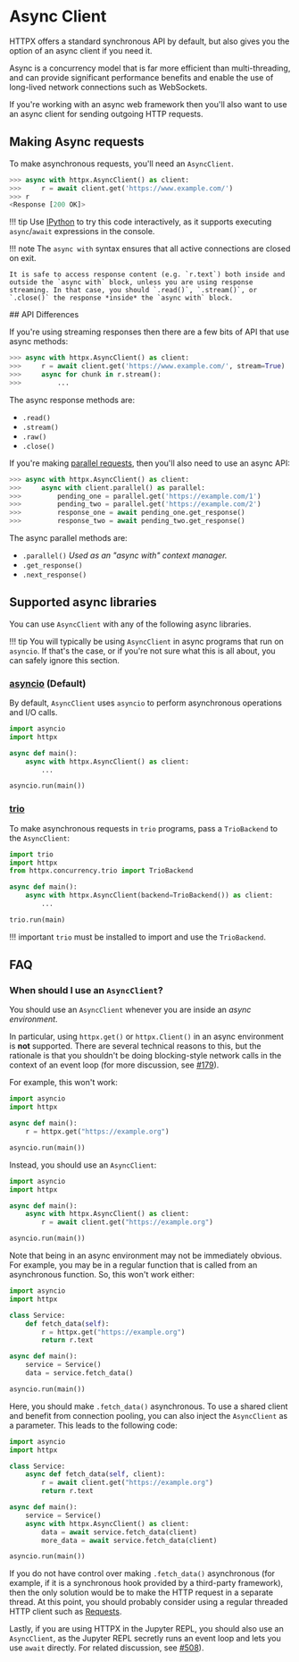 # Async Client

HTTPX offers a standard synchronous API by default, but also gives you
the option of an async client if you need it.

Async is a concurrency model that is far more efficient than multi-threading,
and can provide significant performance benefits and enable the use of
long-lived network connections such as WebSockets.

If you're working with an async web framework then you'll also want to use an
async client for sending outgoing HTTP requests.

## Making Async requests

To make asynchronous requests, you'll need an `AsyncClient`.

```python
>>> async with httpx.AsyncClient() as client:
>>>     r = await client.get('https://www.example.com/')
>>> r
<Response [200 OK]>
```

!!! tip
    Use [IPython](https://ipython.readthedocs.io/en/stable/) to try this code interactively, as it supports executing `async`/`await` expressions in the console.

!!! note
    The `async with` syntax ensures that all active connections are closed on exit.

    It is safe to access response content (e.g. `r.text`) both inside and outside the `async with` block, unless you are using response streaming. In that case, you should `.read()`, `.stream()`, or `.close()` the response *inside* the `async with` block.

## API Differences

If you're using streaming responses then there are a few bits of API that
use async methods:

```python
>>> async with httpx.AsyncClient() as client:
>>>     r = await client.get('https://www.example.com/', stream=True)
>>>     async for chunk in r.stream():
>>>         ...
```

The async response methods are:

* `.read()`
* `.stream()`
* `.raw()`
* `.close()`

If you're making [parallel requests](parallel.md), then you'll also need to use an async API:

```python
>>> async with httpx.AsyncClient() as client:
>>>     async with client.parallel() as parallel:
>>>         pending_one = parallel.get('https://example.com/1')
>>>         pending_two = parallel.get('https://example.com/2')
>>>         response_one = await pending_one.get_response()
>>>         response_two = await pending_two.get_response()
```

The async parallel methods are:

* `.parallel()` *Used as an "async with" context manager.*
* `.get_response()`
* `.next_response()`

## Supported async libraries

You can use `AsyncClient` with any of the following async libraries.

!!! tip
    You will typically be using `AsyncClient` in async programs that run on `asyncio`. If that's the case, or if you're not sure what this is all about, you can safely ignore this section.

### [asyncio](https://docs.python.org/3/library/asyncio.html) (Default)

By default, `AsyncClient` uses `asyncio` to perform asynchronous operations and I/O calls.

```python
import asyncio
import httpx

async def main():
    async with httpx.AsyncClient() as client:
        ...

asyncio.run(main())
```

### [trio](https://github.com/python-trio/trio)

To make asynchronous requests in `trio` programs, pass a `TrioBackend` to the `AsyncClient`:

```python
import trio
import httpx
from httpx.concurrency.trio import TrioBackend

async def main():
    async with httpx.AsyncClient(backend=TrioBackend()) as client:
        ...

trio.run(main)
```

!!! important
    `trio` must be installed to import and use the `TrioBackend`.

## FAQ

### When should I use an `AsyncClient`?

You should use an `AsyncClient` whenever you are inside an *async environment*.

In particular, using `httpx.get()` or `httpx.Client()` in an async environment is **not** supported. There are several technical reasons to this, but the rationale is that you shouldn't be doing blocking-style network calls in the context of an event loop (for more discussion, see [#179](https://github.com/encode/httpx/issues/179)).

For example, this won't work:

```python
import asyncio
import httpx

async def main():
    r = httpx.get("https://example.org")

asyncio.run(main())
```

Instead, you should use an `AsyncClient`:

```python
import asyncio
import httpx

async def main():
    async with httpx.AsyncClient() as client:
        r = await client.get("https://example.org")

asyncio.run(main())
```

Note that being in an async environment may not be immediately obvious. For example, you may be in a regular function that is called from an asynchronous function. So, this won't work either:

```python
import asyncio
import httpx

class Service:
    def fetch_data(self):
        r = httpx.get("https://example.org")
        return r.text

async def main():
    service = Service()
    data = service.fetch_data()

asyncio.run(main())
```

Here, you should make `.fetch_data()` asynchronous. To use a shared client and benefit from connection pooling, you can also inject the `AsyncClient` as a parameter. This leads to the following code:

```python
import asyncio
import httpx

class Service:
    async def fetch_data(self, client):
        r = await client.get("https://example.org")
        return r.text

async def main():
    service = Service()
    async with httpx.AsyncClient() as client:
        data = await service.fetch_data(client)
        more_data = await service.fetch_data(client)

asyncio.run(main())
```

If you do not have control over making `.fetch_data()` asynchronous (for example, if it is a synchronous hook provided by a third-party framework), then the only solution would be to make the HTTP request in a separate thread. At this point, you should probably consider using a regular threaded HTTP client such as [Requests](https://github.com/psf/requests).

Lastly, if you are using HTTPX in the Jupyter REPL, you should also use an `AsyncClient`, as the Jupyter REPL secretly runs an event loop and lets you use `await` directly. For related discussion, see [#508](https://github.com/encode/httpx/issues/508)).

